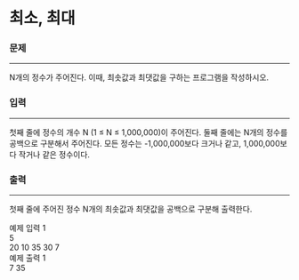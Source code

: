 # 최소, 최대

### 문제

---
N개의 정수가 주어진다. 이때, 최솟값과 최댓값을 구하는 프로그램을 작성하시오.

### 입력

---
첫째 줄에 정수의 개수 N (1 ≤ N ≤ 1,000,000)이 주어진다. 둘째 줄에는 N개의 정수를 공백으로 구분해서 주어진다. 모든 정수는 -1,000,000보다 크거나 같고, 1,000,000보다 작거나 같은 정수이다.

### 출력

---
첫째 줄에 주어진 정수 N개의 최솟값과 최댓값을 공백으로 구분해 출력한다.

예제 입력 1<br>
5<br>
20 10 35 30 7<br>
예제 출력 1<br>
7 35<br>